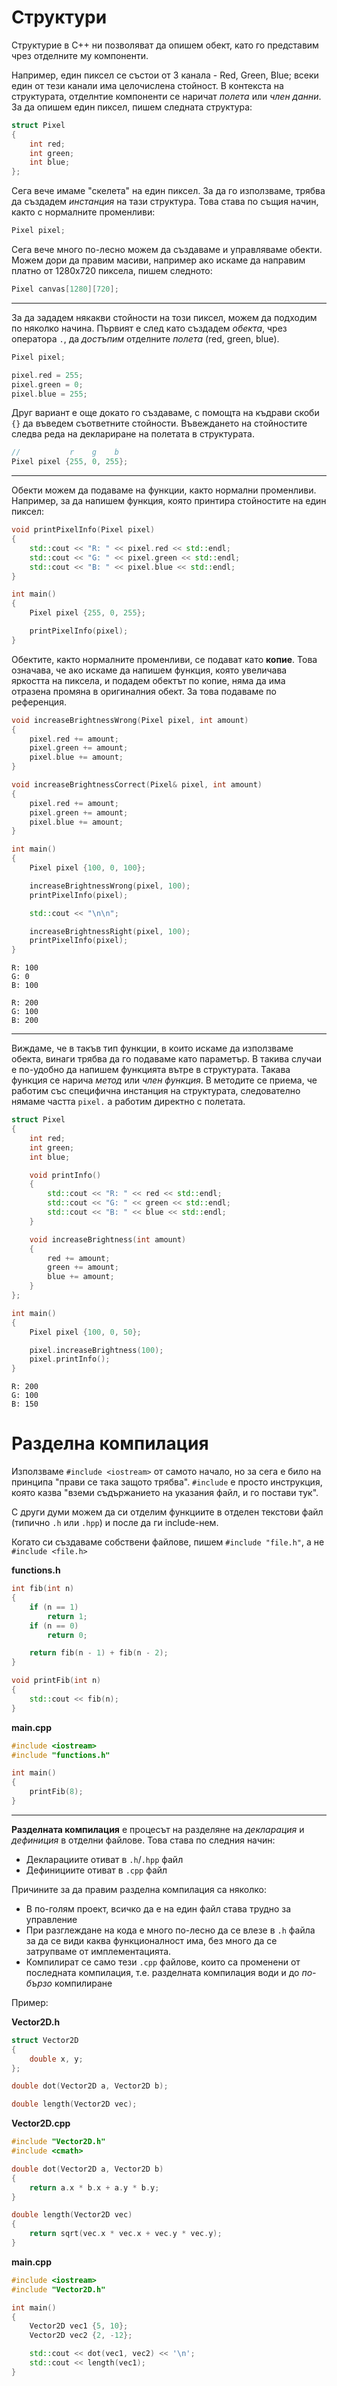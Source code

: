 # Структури
Структурие в С++ ни позволяват да опишем обект, като го представим чрез отделните му компоненти.  

Например, един пиксел се състои от 3 канала - Red, Green, Blue; всеки един от тези канали има целочислена стойност. В контекста на структурата, отделнтие компоненти се наричат *полета* или *член данни*. За да опишем един пиксел, пишем следната структура:

```cpp
struct Pixel
{
    int red;
    int green;
    int blue;
};
```

Сега вече имаме "скелета" на един пиксел. За да го използваме, трябва да създадем *инстанция* на тази структура. Това става по същия начин, както с нормалните променливи:

```cpp
Pixel pixel;
```

Сега вече много по-лесно можем да създаваме и управляваме обекти. Можем дори да правим масиви, например ако искаме да направим платно от 1280х720 пиксела, пишем следното:

```cpp
Pixel canvas[1280][720];
```

---

За да зададем някакви стойности на този пиксел, можем да подходим по няколко начина. Първият е след като създадем *обекта*, чрез оператора `.`, да *достъпим* отделните *полета* (red, green, blue).

```cpp
Pixel pixel;

pixel.red = 255;
pixel.green = 0;
pixel.blue = 255;
```

Друг вариант е още докато го създаваме, с помощта на къдрави скоби `{}` да въведем съответните стойности. Въвеждането на стойностите следва реда на деклариране на полетата в структурата.

```cpp
//           r    g    b
Pixel pixel {255, 0, 255};
```

---

Обекти можем да подаваме на функции, както нормални променливи. Например, за да напишем функция, която принтира стойностите на един пиксел:

```cpp
void printPixelInfo(Pixel pixel)
{
    std::cout << "R: " << pixel.red << std::endl;
    std::cout << "G: " << pixel.green << std::endl;
    std::cout << "B: " << pixel.blue << std::endl;
}

int main()
{
    Pixel pixel {255, 0, 255};

    printPixelInfo(pixel);
}
```

Обектите, както нормалните променливи, се подават като **копие**. Това означава, че ако искаме да напишем функция, която увеличава яркостта на пиксела, и подадем обектът по копие, няма да има отразена промяна в оригиналния обект. За това подаваме по референция.

```cpp
void increaseBrightnessWrong(Pixel pixel, int amount)
{
    pixel.red += amount;
    pixel.green += amount;
    pixel.blue += amount;
}

void increaseBrightnessCorrect(Pixel& pixel, int amount)
{
    pixel.red += amount;
    pixel.green += amount;
    pixel.blue += amount;
}

int main()
{
    Pixel pixel {100, 0, 100};

    increaseBrightnessWrong(pixel, 100);
    printPixelInfo(pixel);

    std::cout << "\n\n";

    increaseBrightnessRight(pixel, 100);
    printPixelInfo(pixel);
}

```

```
R: 100
G: 0
B: 100

R: 200
G: 100
B: 200
```

---

Виждаме, че в такъв тип функции, в които искаме да използваме обекта, винаги трябва да го подаваме като  параметър. В такива случаи е по-удобно да напишем функцията вътре в структурата. Такава функция се нарича *метод* или *член функция*. В методите се приема, че работим със специфична инстанция на структурата, следователно нямаме частта `pixel.` а работим директно с полетата.

```cpp
struct Pixel
{
    int red;
    int green;
    int blue;

    void printInfo()
    {
        std::cout << "R: " << red << std::endl;
        std::cout << "G: " << green << std::endl;
        std::cout << "B: " << blue << std::endl;
    }

    void increaseBrightness(int amount)
    {
        red += amount;
        green += amount;
        blue += amount;
    }
};
```

```cpp
int main()
{
    Pixel pixel {100, 0, 50};

    pixel.increaseBrightness(100);
    pixel.printInfo();
}
```

```
R: 200
G: 100
B: 150
```

# Разделна компилация
Използваме `#include <iostream>` от самото начало, но за сега е било на принципа "прави се така защото трябва". `#include` е просто инструкция, която казва "вземи съдържанието на указания файл, и го постави тук".

С други думи можем да си отделим функциите в отделен текстови файл (типично `.h` или `.hpp`) и после да ги include-нем. 

Когато си създаваме собствени файлове, пишем `#include "file.h"`, а не `#include <file.h>`

**functions.h**
```cpp
int fib(int n)
{
    if (n == 1)
        return 1;
    if (n == 0)
        return 0;

    return fib(n - 1) + fib(n - 2);
}

void printFib(int n)
{
    std::cout << fib(n);
}
```

**main.cpp**
```cpp
#include <iostream>
#include "functions.h"

int main()
{
    printFib(8);
}
```

---

**Разделната компилация** е процесът на разделяне на *декларация* и *дефиниция* в отделни файлове. Това става по следния начин:

- Декларациите отиват в `.h`/`.hpp` файл
- Дефинициите отиват в `.cpp` файл

Причините за да правим разделна компилация са няколко:
- В по-голям проект, всичко да е на един файл става трудно за управление  
- При разглеждане на кода е много по-лесно да се влезе в `.h` файла за да се види каква функционалност има, без много да се затрупваме от имплементацията.
- Компилират се само тези `.cpp` файлове, които са променени от последната компилация, т.е. разделната компилация води и до *по-бързо* компилиране

Пример:  

**Vector2D.h**
```cpp
struct Vector2D
{
    double x, y;
};

double dot(Vector2D a, Vector2D b);

double length(Vector2D vec);
```

**Vector2D.cpp**
```cpp
#include "Vector2D.h"
#include <cmath>

double dot(Vector2D a, Vector2D b)
{
    return a.x * b.x + a.y * b.y;
}

double length(Vector2D vec)
{
    return sqrt(vec.x * vec.x + vec.y * vec.y);
}
```

**main.cpp**

```cpp
#include <iostream>
#include "Vector2D.h"

int main()
{
    Vector2D vec1 {5, 10};
    Vector2D vec2 {2, -12};

    std::cout << dot(vec1, vec2) << '\n';
    std::cout << length(vec1);
}
```